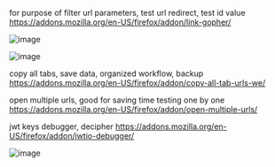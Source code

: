 for purpose of filter url parameters, test url redirect, test id value 
https://addons.mozilla.org/en-US/firefox/addon/link-gopher/ 

![image](https://user-images.githubusercontent.com/132210050/235364026-1bf8368a-cb39-4d6a-b871-f2eed507ff17.png)

![image](https://user-images.githubusercontent.com/132210050/235364056-70f6dc63-8821-4c7a-a5e0-b3567fd5511b.png)


copy all tabs, save data, organized workflow, backup 
https://addons.mozilla.org/en-US/firefox/addon/copy-all-tab-urls-we/ 



open multiple urls, good for saving time testing one by one https://addons.mozilla.org/en-US/firefox/addon/open-multiple-urls/ 

jwt keys debugger, decipher 
https://addons.mozilla.org/en-US/firefox/addon/jwtio-debugger/

![image](https://user-images.githubusercontent.com/132210050/235363978-22630dfa-f206-4495-bc09-16b82df05726.png)



